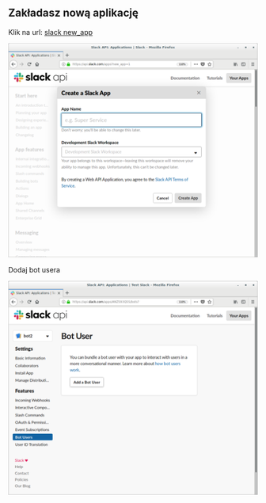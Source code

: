## Zakładasz nową aplikację

Klik na url: [slack new_app](https://api.slack.com/apps?new_app=1)

![01. Create a slack app](01-create-a-slack-app.png)

Dodaj bot usera

![02. add bot](02-add-bot-user.png)
